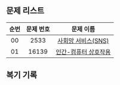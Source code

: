 ## 문제 리스트

|          순번          |       문제 번호         |        문제 이름         |
| :-----: | :-----: | :-----: | 
| 00 | 2533 | <a href="https://www.acmicpc.net/problem/2533">사회망 서비스(SNS)</a> |
| 01 | 16139 | <a href="https://www.acmicpc.net/problem/16139">인간-컴퓨터 상호작용</a> |

## 복기 기록

